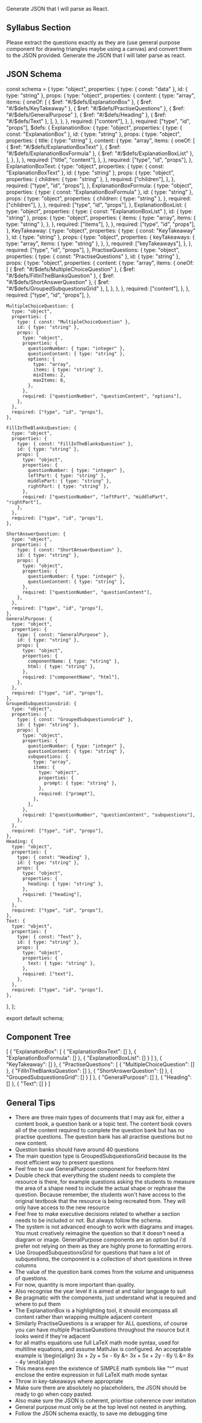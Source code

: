 Generate JSON that I will parse as React.

## Syllabus Section

Please extract the questions exactly as they are (use general purpose component for drawing triangles maybe using a canvas) and convert them to the JSON provided. Generate the JSON that I will later parse as react.

## JSON Schema

const schema = {
type: "object",
properties: {
type: { const: "data" },
id: { type: "string" },
props: {
type: "object",
properties: {
content: {
type: "array",
items: {
oneOf: [
{ $ref: "#/$defs/ExplanationBox" },
{ $ref: "#/$defs/KeyTakeaway" },
{ $ref: "#/$defs/PractiseQuestions" },
{ $ref: "#/$defs/GeneralPurpose" },
{ $ref: "#/$defs/Heading" },
{ $ref: "#/$defs/Text" },
],
},
},
},
required: ["content"],
},
},
required: ["type", "id", "props"],
$defs: {
    ExplanationBox: {
      type: "object",
      properties: {
        type: { const: "ExplanationBox" },
        id: { type: "string" },
        props: {
          type: "object",
          properties: {
            title: { type: "string" },
            content: {
              type: "array",
              items: {
                oneOf: [
                  { $ref: "#/$defs/ExplanationBoxText" },
{ $ref: "#/$defs/ExplanationBoxFormula" },
{ $ref: "#/$defs/ExplanationBoxList" },
],
},
},
},
required: ["title", "content"],
},
},
required: ["type", "id", "props"],
},
ExplanationBoxText: {
type: "object",
properties: {
type: { const: "ExplanationBoxText" },
id: { type: "string" },
props: {
type: "object",
properties: {
children: { type: "string" },
},
required: ["children"],
},
},
required: ["type", "id", "props"],
},
ExplanationBoxFormula: {
type: "object",
properties: {
type: { const: "ExplanationBoxFormula" },
id: { type: "string" },
props: {
type: "object",
properties: {
children: { type: "string" },
},
required: ["children"],
},
},
required: ["type", "id", "props"],
},
ExplanationBoxList: {
type: "object",
properties: {
type: { const: "ExplanationBoxList" },
id: { type: "string" },
props: {
type: "object",
properties: {
items: {
type: "array",
items: { type: "string" },
},
},
required: ["items"],
},
},
required: ["type", "id", "props"],
},
KeyTakeaway: {
type: "object",
properties: {
type: { const: "KeyTakeaway" },
id: { type: "string" },
props: {
type: "object",
properties: {
keyTakeaways: {
type: "array",
items: { type: "string" },
},
},
required: ["keyTakeaways"],
},
},
required: ["type", "id", "props"],
},
PractiseQuestions: {
type: "object",
properties: {
type: { const: "PractiseQuestions" },
id: { type: "string" },
props: {
type: "object",
properties: {
content: {
type: "array",
items: {
oneOf: [
{ $ref: "#/$defs/MultipleChoiceQuestion" },
{ $ref: "#/$defs/FillInTheBlanksQuestion" },
{ $ref: "#/$defs/ShortAnswerQuestion" },
{ $ref: "#/$defs/GroupedSubquestionsGrid" },
],
},
},
},
required: ["content"],
},
},
required: ["type", "id", "props"],
},

    MultipleChoiceQuestion: {
      type: "object",
      properties: {
        type: { const: "MultipleChoiceQuestion" },
        id: { type: "string" },
        props: {
          type: "object",
          properties: {
            questionNumber: { type: "integer" },
            questionContent: { type: "string" },
            options: {
              type: "array",
              items: { type: "string" },
              minItems: 2,
              maxItems: 6,
            },
          },
          required: ["questionNumber", "questionContent", "options"],
        },
      },
      required: ["type", "id", "props"],
    },

    FillInTheBlanksQuestion: {
      type: "object",
      properties: {
        type: { const: "FillInTheBlanksQuestion" },
        id: { type: "string" },
        props: {
          type: "object",
          properties: {
            questionNumber: { type: "integer" },
            leftPart: { type: "string" },
            middlePart: { type: "string" },
            rightPart: { type: "string" },
          },
          required: ["questionNumber", "leftPart", "middlePart", "rightPart"],
        },
      },
      required: ["type", "id", "props"],
    },

    ShortAnswerQuestion: {
      type: "object",
      properties: {
        type: { const: "ShortAnswerQuestion" },
        id: { type: "string" },
        props: {
          type: "object",
          properties: {
            questionNumber: { type: "integer" },
            questionContent: { type: "string" },
          },
          required: ["questionNumber", "questionContent"],
        },
      },
      required: ["type", "id", "props"],
    },
    GeneralPurpose: {
      type: "object",
      properties: {
        type: { const: "GeneralPurpose" },
        id: { type: "string" },
        props: {
          type: "object",
          properties: {
            componentName: { type: "string" },
            html: { type: "string" },
          },
          required: ["componentName", "html"],
        },
      },
      required: ["type", "id", "props"],
    },
    GroupedSubquestionsGrid: {
      type: "object",
      properties: {
        type: { const: "GroupedSubquestionsGrid" },
        id: { type: "string" },
        props: {
          type: "object",
          properties: {
            questionNumber: { type: "integer" },
            questionContent: { type: "string" },
            subquestions: {
              type: "array",
              items: {
                type: "object",
                properties: {
                  prompt: { type: "string" },
                },
                required: ["prompt"],
              },
            },
          },
          required: ["questionNumber", "questionContent", "subquestions"],
        },
      },
      required: ["type", "id", "props"],
    },
    Heading: {
      type: "object",
      properties: {
        type: { const: "Heading" },
        id: { type: "string" },
        props: {
          type: "object",
          properties: {
            heading: { type: "string" },
          },
          required: ["heading"],
        },
      },
      required: ["type", "id", "props"],
    },
    Text: {
      type: "object",
      properties: {
        type: { const: "Text" },
        id: { type: "string" },
        props: {
          type: "object",
          properties: {
            text: { type: "string" },
          },
          required: ["text"],
        },
      },
      required: ["type", "id", "props"],
    },

},
};

export default schema;

## Component Tree

[
{
"ExplanationBox": [
{
"ExplanationBoxText": []
},
{
"ExplanationBoxFormula": []
},
{
"ExplanationBoxList": []
}
]
},
{
"KeyTakeaway": []
},
{
"PractiseQuestions": [
{
"MultipleChoiceQuestion": []
},
{
"FillInTheBlanksQuestion": []
},
{
"ShortAnswerQuestion": []
},
{
"GroupedSubquestionsGrid": []
}
]
},
{
"GeneralPurpose": []
},
{
"Heading": []
},
{
"Text": []
}
]

## General Tips

- There are three main types of documents that I may ask for, either a content book, a question bank or a topic test. The content book covers all of the content required to complete the question bank but has no practise questions. The question bank has all practise questions but no new content.
- Question banks should have around 40 questions
- The main question type is GroupedSubquestionsGrid because its the most efficient way to present questions
- Feel free to use GeneralPurpose component for freeform html
- Double check that everything the student needs to complete the resource is there, for example questions asking the students to measure the area of a shape need to include the actual shape or rephrase the question. Because remember, the students won't have access to the original textbook that the resource is being recreated from. They will only have access to the new resource
- Feel free to make executive decisions related to whether a section needs to be included or not. But always follow the schema.
- The system is not advanced enough to work with diagrams and images. You must creatively reimagine the question so that it doesn't need a diagram or image. GeneralPurpose components are an option but i'd prefer not relying on them as they are highly prone to formatting errors.
- Use GroupedSubquestionsGrid for questions that have a lot of subquestions, the component is a collection of short questions in three columns
- The value of the question bank comes from the volume and uniqueness of questions.
- For now, quantity is more important than quality.
- Also recognise the year level it is aimed at and tailor language to suit
- Be pragmatic with the components, just understand what is required and where to put them
- The ExplanationBox is a highlighting tool, it should encompass all content rather than wrapping multiple adjacent content
- Similarly PractiseQuestions is a wrapper for ALL questions, of course you
  can have multiple PractiseQuestions throughout the rsource but it looks weird if they're adjacent
- for all maths equations use full LaTeX math mode syntax, used for multiline equations, and assume MathJax is configured. An acceptable example is
  \\begin{align} 3x + 2y + 5x - 6y &= 3x + 5x + 2y - 6y \\\\ &= 8x - 4y \\end{align}
- This means even the existence of SIMPLE math symbols like "^" must enclose the entire expression in full LaTeX math mode syntax
- Throw in key-takeaways where appropriate
- Make sure there are absolutely no placeholders, the JSON should be ready to go when copy pasted.
- Also make sure the JSON is coherent, prioritise coherence over imitation
- General purpose must only be at the top level not nested in anything.
- Follow the JSON schema exactly, to save me debugging time
